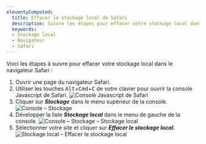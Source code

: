 ```yaml
---
eleventyComputed:
  title: Effacer le stockage local de Safari
  description: Suivre les étapes pour effacer votre stockage local dans le navigateur de Safari.
  keywords:
  - Stockage local
  - Navigateur
  - Safari
---
```

Voici les étapes à suivre pour effacer votre stockage local dans le navigateur Safari :

1. Ouvrir une page du navigateur Safari.
1. Utiliser les touches <kbd>Alt</kbd>+<kbd>Cmd</kbd>+<kbd>C</kbd> de votre clavier pour ouvrir la console Javascript de Safari.
![Console Javascript de Safari](https://cdnweb.devolutions.net/docs/fr/kb/KB2066.png)
1. Cliquer sur ***Stockage*** dans le menu supérieur de la console.
![Console – Stockage](https://cdnweb.devolutions.net/docs/fr/kb/KB2067.png)
1. Développer la liste ***Stockage local*** dans le menu de gauche de la console.
![Console – Stockage – Stockage local](https://cdnweb.devolutions.net/docs/fr/kb/KB2068.png)
1. Sélectionner votre site et cliquer sur ***Effacer le stockage local***.
![Stockage local – Effacer le stockage local](https://cdnweb.devolutions.net/docs/fr/kb/KB2069.png)
